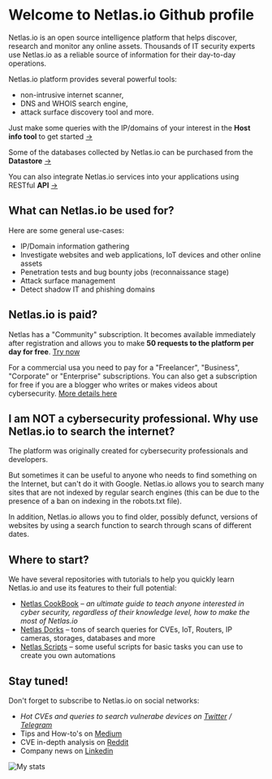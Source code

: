 

# Welcome to Netlas.io Github profile

Netlas.io is an open source intelligence platform that helps discover, research and monitor any online assets. Thousands of IT security experts use Netlas.io as a reliable source of information for their day-to-day operations.

Netlas.io platform provides several powerful tools:

* non-intrusive internet scanner, 
* DNS and WHOIS search engine,
* attack surface discovery tool and more.

Just make some queries with the IP/domains of your interest in the **Host info tool** to get started [→](https://app.netlas.io/host/)

Some of the databases collected by Netlas.io can be purchased from the **Datastore** [→](https://app.netlas.io/datastore/)  

You can also integrate Netlas.io services into your applications using RESTful **API** [→](https://netlas.io/api)  



## What can Netlas.io be used for?

Here are some general use-cases:

 - IP/Domain information gathering
 - Investigate websites and web applications, IoT devices and other online assets
 - Penetration tests and bug bounty jobs (reconnaissance stage)
 - Attack surface management
 - Detect shadow IT and phishing domains



## Netlas.io is paid?

Netlas has a "Community" subscription. It becomes available immediately after registration and allows you to make **50 requests to the platform per day for free**. [Try now]([https://app.netlas.io/plans/](https://app.netlas.io/host/))


For a commercial usa you need to pay for a "Freelancer", "Business", "Corporate" or "Enterprise" subscriptions. You can also get a subscription for free if you are a blogger who writes or makes videos about cybersecurity. [More details here](https://app.netlas.io/plans/)



## I am NOT a cybersecurity professional. Why use Netlas.io to search the internet?

The platform was originally created for cybersecurity professionals and developers. 

But sometimes it can be useful to anyone who needs to find something on the Internet, but can't do it with Google.  Netlas.io allows you to search many sites that are not indexed by regular search engines (this can be due to the presence of a ban on indexing in the robots.txt file). 


In addition, Netlas.io allows you to find older, possibly defunct, versions of websites by using a search function to search through scans of different dates.




## Where to start?

We have several repositories with tutorials to help you quickly learn Netlas.io and use its features to their full potential:

* [Netlas CookBook](https://github.com/netlas-io/netlas-cookbook) – *an ultimate guide to teach anyone interested in cyber security, regardless of their knowledge level, how to make the most of Netlas.io*
* [Netlas Dorks](https://github.com/netlas-io/netlas-dorks) – tons of search queries for CVEs, IoT, Routers, IP cameras, storages, databases and more
* [Netlas Scripts](https://github.com/netlas-io/netlas-scripts) – some useful scripts for basic tasks you can use to create you own automations




## Stay tuned!

Don't forget to subscribe to Netlas.io on social networks:


* *Hot CVEs and queries to search vulnerabe devices on [Twitter](https://twitter.com/Netlas_io) / [Telegram](https://t.me/netlas)*
* Tips and How-to's on [Medium](https://netlas.medium.com/)
* CVE in-depth analysis on [Reddit](https://www.reddit.com/user/netlas_io)
* Company news on [Linkedin](https://www.linkedin.com/company/netlas-io/)


![My stats](https://github-readme-stats.vercel.app/api?username=netlas-io&count_private=true&show_icons=true&theme=dark)
